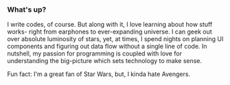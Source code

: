### What's up?

<!--
**pragyaaaaa/pragyaaaaa** is a ✨ _special_ ✨ repository because its `README.md` (this file) appears on your GitHub profile.

Here are some ideas to get you started:

- 🔭 I’m currently working on ...
- 🌱 I’m currently learning ...
- 👯 I’m looking to collaborate on ...
- 🤔 I’m looking for help with ...
- 💬 Ask me about ...
- 📫 How to reach me: ...
- 😄 Pronouns: ...
- ⚡ Fun fact: ...
-->
I write codes, of course.
But along with it, I love learning about how stuff works- right from earphones to ever-expanding universe. I can geek out over absolute luminosity of stars, yet, at times, I spend nights on planning UI components and figuring out data flow without a single line of code.
In nutshell, my passion for programming is coupled with love for understanding the big-picture which sets technology to make sense.

Fun fact: I'm a great fan of Star Wars, but, I kinda hate Avengers.
